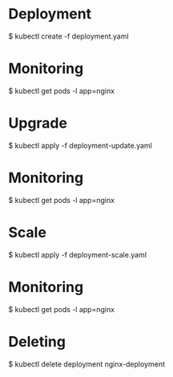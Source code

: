# Deployment
$ kubectl create -f deployment.yaml

# Monitoring
$ kubectl get pods -l app=nginx

# Upgrade
$ kubectl apply -f deployment-update.yaml

# Monitoring
$ kubectl get pods -l app=nginx

# Scale
$ kubectl apply -f deployment-scale.yaml

# Monitoring
$ kubectl get pods -l app=nginx

# Deleting
$ kubectl delete deployment nginx-deployment
